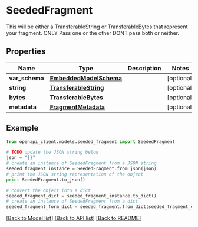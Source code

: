 # SeededFragment

This will be either a TransferableString or TransferableBytes that represent your fragment. ONLY Pass one or the other DONT pass both or neither.

## Properties
Name | Type | Description | Notes
------------ | ------------- | ------------- | -------------
**var_schema** | [**EmbeddedModelSchema**](EmbeddedModelSchema.md) |  | [optional] 
**string** | [**TransferableString**](TransferableString.md) |  | [optional] 
**bytes** | [**TransferableBytes**](TransferableBytes.md) |  | [optional] 
**metadata** | [**FragmentMetadata**](FragmentMetadata.md) |  | [optional] 

## Example

```python
from openapi_client.models.seeded_fragment import SeededFragment

# TODO update the JSON string below
json = "{}"
# create an instance of SeededFragment from a JSON string
seeded_fragment_instance = SeededFragment.from_json(json)
# print the JSON string representation of the object
print SeededFragment.to_json()

# convert the object into a dict
seeded_fragment_dict = seeded_fragment_instance.to_dict()
# create an instance of SeededFragment from a dict
seeded_fragment_form_dict = seeded_fragment.from_dict(seeded_fragment_dict)
```
[[Back to Model list]](../README.md#documentation-for-models) [[Back to API list]](../README.md#documentation-for-api-endpoints) [[Back to README]](../README.md)


